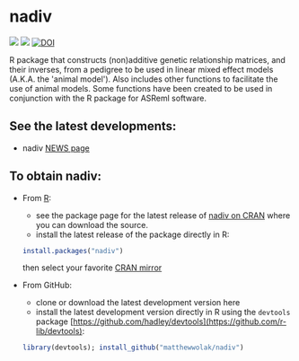 # nadiv
[![](https://www.r-pkg.org/badges/version/nadiv)](https://cran.r-project.org/package=nadiv)
[![](https://cranlogs.r-pkg.org/badges/grand-total/nadiv)](https://cranlogs.r-pkg.org/badges/grand-total/nadiv)
[![DOI](https://zenodo.org/badge/33896065.svg)](https://zenodo.org/badge/latestdoi/33896065)



R package that constructs (non)additive genetic relationship matrices, and their inverses, from a pedigree to be used in linear mixed effect models (A.K.A. the 'animal model'). Also includes other functions to facilitate the use of animal models. Some functions have been created to be used in conjunction with the R package for ASReml software.

## See the latest developments:
 * nadiv [NEWS page](https://github.com/matthewwolak/nadiv/blob/master/NEWS.md)

## To obtain nadiv:
 * From [R](https://CRAN.R-project.org/):
   * see the package page for the latest release of [nadiv on CRAN](https://CRAN.R-project.org/package=nadiv) where you can download the source.
   * install the latest release of the package directly in R:
   ```R
   install.packages("nadiv")
   ```
   then select your favorite [CRAN mirror](https://CRAN.R-project.org/)
   
 * From GitHub:
   * clone or download the latest development version here
   * install the latest development version directly in R using the `devtools` package [https://github.com/hadley/devtools](https://github.com/r-lib/devtools):
   ```R
   library(devtools); install_github("matthewwolak/nadiv")
   ```

